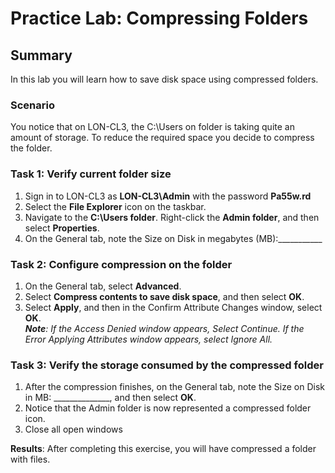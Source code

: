 # Practice Lab: Compressing Folders 

## Summary
In this lab you will learn how to save disk space using compressed folders.

### Scenario
You notice that on LON-CL3, the C:\Users on folder is taking quite an amount of storage. To reduce the required space you decide to compress the folder.
 
### Task 1: Verify current folder size
1.  Sign in to LON-CL3 as **LON-CL3\\Admin** with the password **Pa55w.rd**
2.  Select the **File Explorer** icon on the taskbar.
3.  Navigate to the **C:\\Users folder**. Right-click the **Admin folder**, and then select **Properties**.
4.  On the General tab, note the Size on Disk in megabytes (MB):__________\_

### Task 2: Configure compression on the folder
1.  On the General tab, select **Advanced**.
2.  Select **Compress contents to save disk space**, and then select **OK**.
3.  Select **Apply**, and then in the Confirm Attribute Changes window, select
    **OK**.  
_**Note**: If the Access Denied window appears, Select Continue. If the Error Applying
    Attributes window appears, select Ignore All._

### Task 3: Verify the storage consumed by the compressed folder
1.  After the compression finishes, on the General tab, note the Size on Disk
    in MB: \______________, and then select **OK**.    
2.  Notice that the Admin folder is now represented a compressed folder icon.
3.  Close all open windows

**Results**: After completing this exercise, you will have compressed a folder with files.
